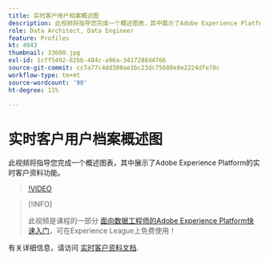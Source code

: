 ```yaml
---
title: 实时客户用户档案概述图
description: 此视频将指导您完成一个概述图表，其中展示了Adobe Experience Platform的实时客户资料功能。
role: Data Architect, Data Engineer
feature: Profiles
kt: 4943
thumbnail: 33600.jpg
exl-id: 1cff5492-82bb-484c-a96a-3417288d4766
source-git-commit: cc7a77c4dd380ae1bc23dc75608e8e2224dfe78c
workflow-type: tm+mt
source-wordcount: '90'
ht-degree: 11%

---
```


# 实时客户用户档案概述图

此视频将指导您完成一个概述图表，其中展示了Adobe Experience Platform的实时客户资料功能。

>[!VIDEO](https://video.tv.adobe.com/v/33600?quality=12&learn=on)

>[!INFO]
>
> 此视频是课程的一部分 [面向数据工程师的Adobe Experience Platform快速入门](https://experienceleague.adobe.com/?recommended=ExperiencePlatform-D-1-2020.2)，可在Experience League上免费使用！

有关详细信息，请访问 [实时客户资料文档](https://experienceleague.adobe.com/docs/experience-platform/profile/home.html?lang=zh-Hans).

